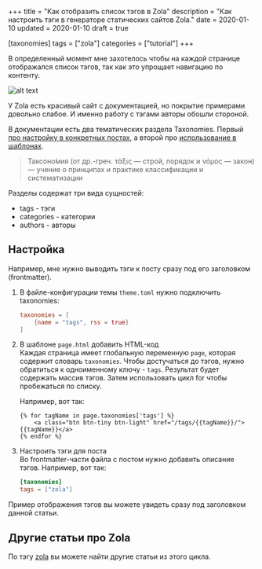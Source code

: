 +++
title = "Как отобразить список тэгов в Zola"
description = "Как настроить тэги в генераторе статических сайтов Zola."
date = 2020-01-10
updated = 2020-01-10
draft = true

[taxonomies]
tags = ["zola"]
categories = ["tutorial"]
+++

В определенный момент мне захотелось чтобы на каждой странице отображался список тэгов,
так как это упрощает навигацию по контенту.

![alt text](/images/zola/zola-tags.png "Отображение тэгов к статье")

У Zola есть красивый сайт с документацией, но покрытие примерами довольно слабое.
И именно работу с тэгами авторы обошли стороной.

В документации есть два тематических раздела Taxonomies. 
Первый [про настройку в конкретных постах](https://www.getzola.org/documentation/content/taxonomies/), а второй про [использование в шаблонах](https://www.getzola.org/documentation/templates/taxonomies/).

> Таксоно́мия (от др.-греч. τάξις — строй, порядок и νόμος — закон) — учение о принципах и практике классификации и систематизации

Разделы содержат три вида сущностей:
- tags - тэги
- categories - категории
- authors - авторы

## Настройка

Например, мне нужно выводить тэги к посту сразу под его заголовком (frontmatter).
1. В файле-конфигурации темы `theme.toml` нужно подключить taxonomies:
    ```toml
    taxonomies = [
        {name = "tags", rss = true}
    ]
    ```

2. В шаблоне `page.html` добавить HTML-код  
    Каждая страница имеет глобальную переменную `page`, которая содержит словарь `taxonomies`. 
    Чтобы достучаться до тэгов, нужно обратиться к одноименному ключу - `tags`.
    Результат будет содержать массив тэгов.
    Затем использовать цикл for чтобы пробежаться по списку.    
    
    Например, вот так:
    ```jinja2
    {% for tagName in page.taxonomies['tags'] %}
        <a class="btn btn-tiny btn-light" href="/tags/{{tagName}}/">{{tagName}}</a>
    {% endfor %}
    ```
   
3. Настроить тэги для поста  
    Во frontmatter-части файла с постом нужно добавить описание тэгов. Например, вот так:
    ```toml
    [taxonomies]
    tags = ["zola"]
    ```

Пример отображения тэгов вы можете увидеть сразу под заголовком данной статьи.

## Другие статьи про Zola

По тэгу [zola](/tags/zola) вы можете найти другие статьи из этого цикла.
